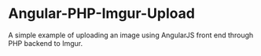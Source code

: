 # Angular-PHP-Imgur-Upload
A simple example of uploading an image using AngularJS front end through PHP backend to Imgur.
